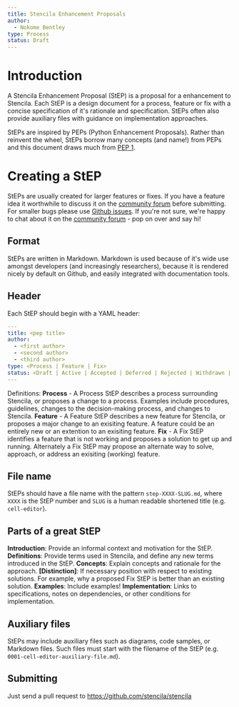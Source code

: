 ```yaml
---
title: Stencila Enhancement Proposals
author:
  - Nokome Bentley
type: Process
status: Draft
---
```


# Introduction

A Stencila Enhancement Proposal (StEP) is a proposal for a enhancement to Stencila. Each StEP is a design document for a process, feature or fix with a concise specification of it's rationale and specification. StEPs often also provide auxiliary files with guidance on implementation approaches.

StEPs are inspired by PEPs (Python Enhancement Proposals). Rather than reinvent the wheel, StEPs borrow many concepts (and name!) from PEPs and this document draws much from [PEP 1](https://www.python.org/dev/peps/pep-0001/).

# Creating a StEP

StEPs are usually created for larger features or fixes. If you have a feature idea it worthwhile to discuss it on the [community forum](https://community.stenci.la/) before submitting. For smaller bugs please use [Github issues](https://github.com/stencila/stencila/issues). If you're not sure, we're happy to chat about it on the [community forum](https://community.stenci.la/) - pop on over and say hi!

## Format

StEPs are written in Markdown. Markdown is used because of it's wide use amongst developers (and increasingly researchers), because it is rendered nicely by default on Github, and easily integrated with documentation tools.

## Header

Each StEP should begin with a YAML header:

```yaml
---
title: <pep title>
author:
  - <first author>
  - <second author>
  - <third author>
type: <Process | Feature | Fix>
status: <Draft | Active | Accepted | Deferred | Rejected | Withdrawn | Final | Superseded>
---
```
Definitions: 
**Process** - A Process StEP describes a process surrounding Stencila, or proposes a change to a process. Examples include procedures, guidelines, changes to the decision-making process, and changes to Stencila.
**Feature** - A Feature StEP describes a new feature for Stencila, or proposes a major change to an exisiting feature. A feature could be an entirely new or an extention to an exisiting feature.
**Fix** - A Fix StEP identifies a feature that is not working and proposes a solution to get up and running. Alternately a Fix StEP may propose an alternate way to solve, approach, or address an exisiting (working) feature.

## File name

StEPs should have a file name with the pattern `step-XXXX-SLUG.md`, where `XXXX` is the StEP number and `SLUG` is a human readable shortened title (e.g. `cell-editor`).

## Parts of a great StEP
**Introduction**: Provide an informal context and motivation for the StEP.
**Definitions**: Provide terms used in Stencila, and define any new terms introduced in the StEP.
**Concepts**: Explain concepts and rationale for the approach.
**[Distinction]**: If necessary position with respect to existing solutions. For example, why a proposed Fix StEP is better than an existing solution.
**Examples**: Include examples!
**Implementation**: Links to specifications, notes on dependencies, or other conditions for implementation.


## Auxiliary files

StEPs may include auxiliary files such as diagrams, code samples, or Markdown files. Such files must start with the filename of the StEP (e.g. `0001-cell-editor-auxiliary-file.md`).

## Submitting

Just send a pull request to https://github.com/stencila/stencila
